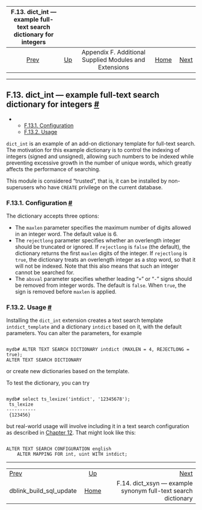 <!--?xml version="1.0" encoding="UTF-8" standalone="no"?-->

|    F.13. dict\_int — example full-text search dictionary for integers   |                                                                             |                                                        |                                                       |                                                                                         |
| :---------------------------------------------------------------------: | :-------------------------------------------------------------------------- | :----------------------------------------------------: | ----------------------------------------------------: | --------------------------------------------------------------------------------------: |
| [Prev](contrib-dblink-build-sql-update.html "dblink_build_sql_update")  | [Up](contrib.html "Appendix F. Additional Supplied Modules and Extensions") | Appendix F. Additional Supplied Modules and Extensions | [Home](index.html "PostgreSQL 17devel Documentation") |  [Next](dict-xsyn.html "F.14. dict_xsyn — example synonym full-text search dictionary") |

***

## F.13. dict\_int — example full-text search dictionary for integers [#](#DICT-INT)

*   *   [F.13.1. Configuration](dict-int.html#DICT-INT-CONFIG)
    *   [F.13.2. Usage](dict-int.html#DICT-INT-USAGE)

[]()

`dict_int` is an example of an add-on dictionary template for full-text search. The motivation for this example dictionary is to control the indexing of integers (signed and unsigned), allowing such numbers to be indexed while preventing excessive growth in the number of unique words, which greatly affects the performance of searching.

This module is considered “trusted”, that is, it can be installed by non-superusers who have `CREATE` privilege on the current database.

### F.13.1. Configuration [#](#DICT-INT-CONFIG)

The dictionary accepts three options:

*   The `maxlen` parameter specifies the maximum number of digits allowed in an integer word. The default value is 6.
*   The `rejectlong` parameter specifies whether an overlength integer should be truncated or ignored. If `rejectlong` is `false` (the default), the dictionary returns the first `maxlen` digits of the integer. If `rejectlong` is `true`, the dictionary treats an overlength integer as a stop word, so that it will not be indexed. Note that this also means that such an integer cannot be searched for.
*   The `absval` parameter specifies whether leading “`+`” or “`-`” signs should be removed from integer words. The default is `false`. When `true`, the sign is removed before `maxlen` is applied.

### F.13.2. Usage [#](#DICT-INT-USAGE)

Installing the `dict_int` extension creates a text search template `intdict_template` and a dictionary `intdict` based on it, with the default parameters. You can alter the parameters, for example

```

mydb# ALTER TEXT SEARCH DICTIONARY intdict (MAXLEN = 4, REJECTLONG = true);
ALTER TEXT SEARCH DICTIONARY
```

or create new dictionaries based on the template.

To test the dictionary, you can try

```

mydb# select ts_lexize('intdict', '12345678');
 ts_lexize
-----------
 {123456}
```

but real-world usage will involve including it in a text search configuration as described in [Chapter 12](textsearch.html "Chapter 12. Full Text Search"). That might look like this:

```

ALTER TEXT SEARCH CONFIGURATION english
    ALTER MAPPING FOR int, uint WITH intdict;
```

***

|                                                                         |                                                                             |                                                                                         |
| :---------------------------------------------------------------------- | :-------------------------------------------------------------------------: | --------------------------------------------------------------------------------------: |
| [Prev](contrib-dblink-build-sql-update.html "dblink_build_sql_update")  | [Up](contrib.html "Appendix F. Additional Supplied Modules and Extensions") |  [Next](dict-xsyn.html "F.14. dict_xsyn — example synonym full-text search dictionary") |
| dblink\_build\_sql\_update                                              |            [Home](index.html "PostgreSQL 17devel Documentation")            |                          F.14. dict\_xsyn — example synonym full-text search dictionary |
